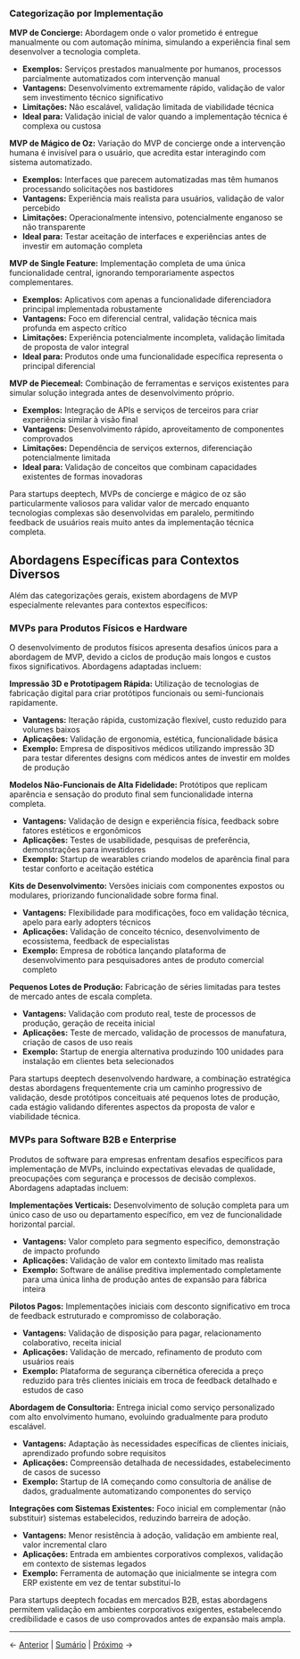 ### Categorização por Implementação

**MVP de Concierge:**
Abordagem onde o valor prometido é entregue manualmente ou com automação mínima, simulando a experiência final sem desenvolver a tecnologia completa.

- **Exemplos:** Serviços prestados manualmente por humanos, processos parcialmente automatizados com intervenção manual
- **Vantagens:** Desenvolvimento extremamente rápido, validação de valor sem investimento técnico significativo
- **Limitações:** Não escalável, validação limitada de viabilidade técnica
- **Ideal para:** Validação inicial de valor quando a implementação técnica é complexa ou custosa

**MVP de Mágico de Oz:**
Variação do MVP de concierge onde a intervenção humana é invisível para o usuário, que acredita estar interagindo com sistema automatizado.

- **Exemplos:** Interfaces que parecem automatizadas mas têm humanos processando solicitações nos bastidores
- **Vantagens:** Experiência mais realista para usuários, validação de valor percebido
- **Limitações:** Operacionalmente intensivo, potencialmente enganoso se não transparente
- **Ideal para:** Testar aceitação de interfaces e experiências antes de investir em automação completa

**MVP de Single Feature:**
Implementação completa de uma única funcionalidade central, ignorando temporariamente aspectos complementares.

- **Exemplos:** Aplicativos com apenas a funcionalidade diferenciadora principal implementada robustamente
- **Vantagens:** Foco em diferencial central, validação técnica mais profunda em aspecto crítico
- **Limitações:** Experiência potencialmente incompleta, validação limitada de proposta de valor integral
- **Ideal para:** Produtos onde uma funcionalidade específica representa o principal diferencial

**MVP de Piecemeal:**
Combinação de ferramentas e serviços existentes para simular solução integrada antes de desenvolvimento próprio.

- **Exemplos:** Integração de APIs e serviços de terceiros para criar experiência similar à visão final
- **Vantagens:** Desenvolvimento rápido, aproveitamento de componentes comprovados
- **Limitações:** Dependência de serviços externos, diferenciação potencialmente limitada
- **Ideal para:** Validação de conceitos que combinam capacidades existentes de formas inovadoras

Para startups deeptech, MVPs de concierge e mágico de oz são particularmente valiosos para validar valor de mercado enquanto tecnologias complexas são desenvolvidas em paralelo, permitindo feedback de usuários reais muito antes da implementação técnica completa.

## Abordagens Específicas para Contextos Diversos

Além das categorizações gerais, existem abordagens de MVP especialmente relevantes para contextos específicos:

### MVPs para Produtos Físicos e Hardware

O desenvolvimento de produtos físicos apresenta desafios únicos para a abordagem de MVP, devido a ciclos de produção mais longos e custos fixos significativos. Abordagens adaptadas incluem:

**Impressão 3D e Prototipagem Rápida:**
Utilização de tecnologias de fabricação digital para criar protótipos funcionais ou semi-funcionais rapidamente.

- **Vantagens:** Iteração rápida, customização flexível, custo reduzido para volumes baixos
- **Aplicações:** Validação de ergonomia, estética, funcionalidade básica
- **Exemplo:** Empresa de dispositivos médicos utilizando impressão 3D para testar diferentes designs com médicos antes de investir em moldes de produção

**Modelos Não-Funcionais de Alta Fidelidade:**
Protótipos que replicam aparência e sensação do produto final sem funcionalidade interna completa.

- **Vantagens:** Validação de design e experiência física, feedback sobre fatores estéticos e ergonômicos
- **Aplicações:** Testes de usabilidade, pesquisas de preferência, demonstrações para investidores
- **Exemplo:** Startup de wearables criando modelos de aparência final para testar conforto e aceitação estética

**Kits de Desenvolvimento:**
Versões iniciais com componentes expostos ou modulares, priorizando funcionalidade sobre forma final.

- **Vantagens:** Flexibilidade para modificações, foco em validação técnica, apelo para early adopters técnicos
- **Aplicações:** Validação de conceito técnico, desenvolvimento de ecossistema, feedback de especialistas
- **Exemplo:** Empresa de robótica lançando plataforma de desenvolvimento para pesquisadores antes de produto comercial completo

**Pequenos Lotes de Produção:**
Fabricação de séries limitadas para testes de mercado antes de escala completa.

- **Vantagens:** Validação com produto real, teste de processos de produção, geração de receita inicial
- **Aplicações:** Teste de mercado, validação de processos de manufatura, criação de casos de uso reais
- **Exemplo:** Startup de energia alternativa produzindo 100 unidades para instalação em clientes beta selecionados

Para startups deeptech desenvolvendo hardware, a combinação estratégica destas abordagens frequentemente cria um caminho progressivo de validação, desde protótipos conceituais até pequenos lotes de produção, cada estágio validando diferentes aspectos da proposta de valor e viabilidade técnica.

### MVPs para Software B2B e Enterprise

Produtos de software para empresas enfrentam desafios específicos para implementação de MVPs, incluindo expectativas elevadas de qualidade, preocupações com segurança e processos de decisão complexos. Abordagens adaptadas incluem:

**Implementações Verticais:**
Desenvolvimento de solução completa para um único caso de uso ou departamento específico, em vez de funcionalidade horizontal parcial.

- **Vantagens:** Valor completo para segmento específico, demonstração de impacto profundo
- **Aplicações:** Validação de valor em contexto limitado mas realista
- **Exemplo:** Software de análise preditiva implementado completamente para uma única linha de produção antes de expansão para fábrica inteira

**Pilotos Pagos:**
Implementações iniciais com desconto significativo em troca de feedback estruturado e compromisso de colaboração.

- **Vantagens:** Validação de disposição para pagar, relacionamento colaborativo, receita inicial
- **Aplicações:** Validação de mercado, refinamento de produto com usuários reais
- **Exemplo:** Plataforma de segurança cibernética oferecida a preço reduzido para três clientes iniciais em troca de feedback detalhado e estudos de caso

**Abordagem de Consultoria:**
Entrega inicial como serviço personalizado com alto envolvimento humano, evoluindo gradualmente para produto escalável.

- **Vantagens:** Adaptação às necessidades específicas de clientes iniciais, aprendizado profundo sobre requisitos
- **Aplicações:** Compreensão detalhada de necessidades, estabelecimento de casos de sucesso
- **Exemplo:** Startup de IA começando como consultoria de análise de dados, gradualmente automatizando componentes do serviço

**Integrações com Sistemas Existentes:**
Foco inicial em complementar (não substituir) sistemas estabelecidos, reduzindo barreira de adoção.

- **Vantagens:** Menor resistência à adoção, validação em ambiente real, valor incremental claro
- **Aplicações:** Entrada em ambientes corporativos complexos, validação em contexto de sistemas legados
- **Exemplo:** Ferramenta de automação que inicialmente se integra com ERP existente em vez de tentar substituí-lo

Para startups deeptech focadas em mercados B2B, estas abordagens permitem validação em ambientes corporativos exigentes, estabelecendo credibilidade e casos de uso comprovados antes de expansão mais ampla.

---

← [Anterior](./4.1.1_conceito_importancia_mvp_parte4.md) | [Sumário](../../sumario.md) | [Próximo](./4.1.2_tipos_abordagens_mvp_parte2.md) →